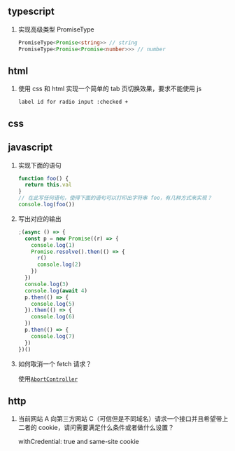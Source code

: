 ## typescript

1. 实现高级类型 PromiseType<T>

   ```ts
   PromiseType<Promise<string>> // string
   PromiseType<Promise<Promise<number>>> // number
   ```

## html

1. 使用 css 和 html 实现一个简单的 tab 页切换效果，要求不能使用 js

   `label id for radio input :checked +`

## css

## javascript

1. 实现下面的语句

   ```js
   function foo() {
     return this.val
   }
   // 在此写任何语句，使得下面的语句可以打印出字符串 foo，有几种方式来实现？
   console.log(foo())
   ```

2. 写出对应的输出

   ```js
   ;(async () => {
     const p = new Promise((r) => {
       console.log(1)
       Promise.resolve().then(() => {
         r()
         console.log(2)
       })
     })
     console.log(3)
     console.log(await 4)
     p.then(() => {
       console.log(5)
     }).then(() => {
       console.log(6)
     })
     p.then(() => {
       console.log(7)
     })
   })()
   ```

3. 如何取消一个 fetch 请求？

   使用[`AbortController`](https://developer.mozilla.org/en-US/docs/Web/API/AbortController)

## http

1. 当前网站 A 向第三方网站 C（可信但是不同域名）请求一个接口并且希望带上二者的 cookie，请问需要满足什么条件或者做什么设置？

   withCredential: true and same-site cookie
